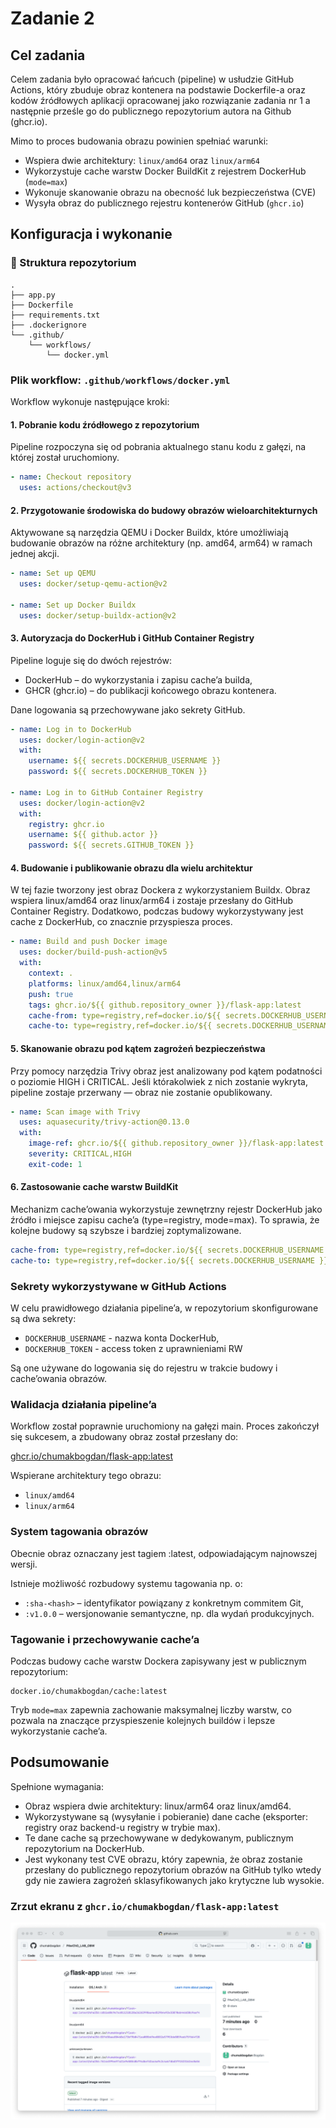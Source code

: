 # Zadanie 2

## Cel zadania

Celem zadania było opracować łańcuch (pipeline) w usłudzie GitHub Actions, który zbuduje obraz kontenera na podstawie Dockerfile-a oraz kodów źródłowych aplikacji opracowanej jako rozwiązanie zadania nr 1 a następnie prześle go do publicznego repozytorium autora na Github (ghcr.io).

Mimo to proces budowania obrazu powinien spełniać warunki:
- Wspiera dwie architektury: `linux/amd64` oraz `linux/arm64`
- Wykorzystuje cache warstw Docker BuildKit z rejestrem DockerHub (`mode=max`)
- Wykonuje skanowanie obrazu na obecność luk bezpieczeństwa (CVE)
- Wysyła obraz do publicznego rejestru kontenerów GitHub (`ghcr.io`)


## Konfiguracja i wykonanie

### 📁 Struktura repozytorium

```
.
├── app.py
├── Dockerfile
├── requirements.txt
├── .dockerignore
└── .github/
    └── workflows/
        └── docker.yml
```

### Plik workflow: `.github/workflows/docker.yml`

Workflow wykonuje następujące kroki:

#### 1. Pobranie kodu źródłowego z repozytorium
Pipeline rozpoczyna się od pobrania aktualnego stanu kodu z gałęzi, na której został uruchomiony.

```yaml
- name: Checkout repository
  uses: actions/checkout@v3
```

#### 2. Przygotowanie środowiska do budowy obrazów wieloarchitekturnych
Aktywowane są narzędzia QEMU i Docker Buildx, które umożliwiają budowanie obrazów na różne architektury (np. amd64, arm64) w ramach jednej akcji.

```yaml
- name: Set up QEMU
  uses: docker/setup-qemu-action@v2

- name: Set up Docker Buildx
  uses: docker/setup-buildx-action@v2
```

#### 3. Autoryzacja do DockerHub i GitHub Container Registry
Pipeline loguje się do dwóch rejestrów:
 - DockerHub – do wykorzystania i zapisu cache’a builda,
 - GHCR (ghcr.io) – do publikacji końcowego obrazu kontenera.

Dane logowania są przechowywane jako sekrety GitHub.

```yaml
- name: Log in to DockerHub
  uses: docker/login-action@v2
  with:
    username: ${{ secrets.DOCKERHUB_USERNAME }}
    password: ${{ secrets.DOCKERHUB_TOKEN }}

- name: Log in to GitHub Container Registry
  uses: docker/login-action@v2
  with:
    registry: ghcr.io
    username: ${{ github.actor }}
    password: ${{ secrets.GITHUB_TOKEN }}
```

#### 4. Budowanie i publikowanie obrazu dla wielu architektur
W tej fazie tworzony jest obraz Dockera z wykorzystaniem Buildx. Obraz wspiera linux/amd64 oraz linux/arm64 i zostaje przesłany do GitHub Container Registry. Dodatkowo, podczas budowy wykorzystywany jest cache z DockerHub, co znacznie przyspiesza proces.

```yaml
- name: Build and push Docker image
  uses: docker/build-push-action@v5
  with:
    context: .
    platforms: linux/amd64,linux/arm64
    push: true
    tags: ghcr.io/${{ github.repository_owner }}/flask-app:latest
    cache-from: type=registry,ref=docker.io/${{ secrets.DOCKERHUB_USERNAME }}/cache:latest
    cache-to: type=registry,ref=docker.io/${{ secrets.DOCKERHUB_USERNAME }}/cache:latest,mode=max
```

#### 5. Skanowanie obrazu pod kątem zagrożeń bezpieczeństwa
Przy pomocy narzędzia Trivy obraz jest analizowany pod kątem podatności o poziomie HIGH i CRITICAL. Jeśli którakolwiek z nich zostanie wykryta, pipeline zostaje przerwany — obraz nie zostanie opublikowany.

```yaml
- name: Scan image with Trivy
  uses: aquasecurity/trivy-action@0.13.0
  with:
    image-ref: ghcr.io/${{ github.repository_owner }}/flask-app:latest
    severity: CRITICAL,HIGH
    exit-code: 1
```

#### 6. Zastosowanie cache warstw BuildKit
Mechanizm cache’owania wykorzystuje zewnętrzny rejestr DockerHub jako źródło i miejsce zapisu cache’a (type=registry, mode=max). To sprawia, że kolejne budowy są szybsze i bardziej zoptymalizowane.

```yaml
cache-from: type=registry,ref=docker.io/${{ secrets.DOCKERHUB_USERNAME }}/cache:latest
cache-to: type=registry,ref=docker.io/${{ secrets.DOCKERHUB_USERNAME }}/cache:latest,mode=max
```


### Sekrety wykorzystywane w GitHub Actions

W celu prawidłowego działania pipeline’a, w repozytorium skonfigurowane są dwa sekrety:
 - `DOCKERHUB_USERNAME` - nazwa konta DockerHub,
 - `DOCKERHUB_TOKEN` - access token z uprawnieniami RW

Są one używane do logowania się do rejestru w trakcie budowy i cache’owania obrazów.


### Walidacja działania pipeline’a

Workflow został poprawnie uruchomiony na gałęzi main. Proces zakończył się sukcesem, a zbudowany obraz został przesłany do:

[ghcr.io/chumakbogdan/flask-app:latest](https://github.com/chumakbogdan/PAwChO_LAB_OBW/pkgs/container/flask-app)

Wspierane architektury tego obrazu:
 - `linux/amd64`
 - `linux/arm64`


### System tagowania obrazów

Obecnie obraz oznaczany jest tagiem :latest, odpowiadającym najnowszej wersji.

Istnieje możliwość rozbudowy systemu tagowania np. o:
 - `:sha-<hash>` – identyfikator powiązany z konkretnym commitem Git,
 - `:v1.0.0` – wersjonowanie semantyczne, np. dla wydań produkcyjnych.


### Tagowanie i przechowywanie cache’a

Podczas budowy cache warstw Dockera zapisywany jest w publicznym repozytorium:
```
docker.io/chumakbogdan/cache:latest
```
Tryb `mode=max` zapewnia zachowanie maksymalnej liczby warstw, co pozwala na znaczące przyspieszenie kolejnych buildów i lepsze wykorzystanie cache’a.


## Podsumowanie

Spełnione wymagania:
 - Obraz wspiera dwie architektury: linux/arm64 oraz linux/amd64.
 - Wykorzystywane są (wysyłanie i pobieranie) dane cache (eksporter: registry oraz backend-u registry w trybie max).
 - Te dane cache są przechowywane w dedykowanym, publicznym repozytorium na DockerHub.
 - Jest wykonany test CVE obrazu, który zapewnia, że obraz zostanie przesłany do publicznego repozytorium obrazów na GitHub tylko wtedy gdy nie zawiera zagrożeń sklasyfikowanych jako krytyczne lub wysokie.

### Zrzut ekranu z `ghcr.io/chumakbogdan/flask-app:latest`

![zrzut GHCR](GHCR.png)